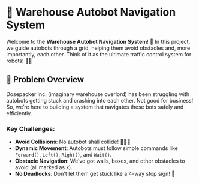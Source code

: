 # 🚗 Warehouse Autobot Navigation System

Welcome to the **Warehouse Autobot Navigation System**! 🚀 In this project, we guide autobots through a grid, helping them avoid obstacles and, more importantly, each other. Think of it as the ultimate traffic control system for robots! 🤖🚦

## 🧐 Problem Overview

Dosepacker Inc. (imaginary warehouse overlord) has been struggling with autobots getting stuck and crashing into each other. Not good for business! So, we’re here to building a system that navigates these bots safely and efficiently.

### Key Challenges:
- **Avoid Collisions**: No autobot shall collide! 🚫🤖🤖
- **Dynamic Movement**: Autobots must follow simple commands like `Forward()`, `Left()`, `Right()`, and `Wait()`. 
- **Obstacle Navigation**: We’ve got walls, boxes, and other obstacles to avoid (all marked as `X`).
- **No Deadlocks**: Don't let them get stuck like a 4-way stop sign! 🚧

